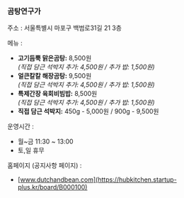 ### 곰탕연구가

주소 : 서울특별시 마포구 백범로31길 21 3층

메뉴 : 

- **고기듬뿍 맑은곰탕:** 8,500원  
  *(직접 담근 석박지 추가: 4,500원 / 추가 밥: 1,500원)*
- **얼큰칼칼 해장곰탕:** 9,500원  
  *(직접 담근 석박지 추가: 4,500원 / 추가 밥: 1,500원)*
- **특제간장 육회비빔밥:** 8,500원  
  *(직접 담근 석박지 추가: 4,500원 / 추가 밥: 1,500원)*
- **직접 담근 석박지:** 450g - 5,000원 / 900g - 9,500원

운영시간 : 
- 월~금 11:30 ~ 13:00
- 토,일 휴무

홈페이지 (공지사항 페이지) : 
- [www.dutchandbean.com](https://hubkitchen.startup-plus.kr/board/B000100)

